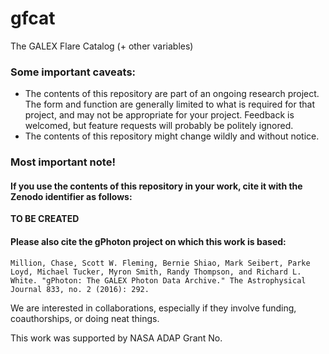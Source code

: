 # gfcat
The GALEX Flare Catalog (+ other variables)


### Some important caveats:
* The contents of this repository are part of an ongoing research project. The form and function are generally limited to what is required for that project, and may not be appropriate for your project. Feedback is welcomed, but feature requests will probably be politely ignored.
* The contents of this repository might change wildly and without notice.

### Most important note!
#### If you use the contents of this repository in your work, cite it with the Zenodo identifier as follows:
**TO BE CREATED**

#### Please also cite the gPhoton project on which this work is based:
`Million, Chase, Scott W. Fleming, Bernie Shiao, Mark Seibert, Parke Loyd, Michael Tucker, Myron Smith, Randy Thompson, and Richard L. White. "gPhoton: The GALEX Photon Data Archive." The Astrophysical Journal 833, no. 2 (2016): 292.`

We are interested in collaborations, especially if they involve funding, coauthorships, or doing neat things.

This work was supported by NASA ADAP Grant No. 